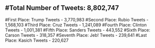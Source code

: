 #Total Number of Tweets: 8,802,747 
---
#First Place: Trump Tweets - 3,770,983
#Second Place: Rubio Tweets - 1,568,103
#Third Place: Cruz Tweets - 1,241,089
#Fourth Place: Clinton Tweets - 1,001,381
#Fifth Place: Sanders Tweets - 443,552
#Sixth Place: Carson Tweets - 318,357
#Seventh Place: Jeb! Tweets - 239,641
#Last Place: Kasich Tweets - 220,627
